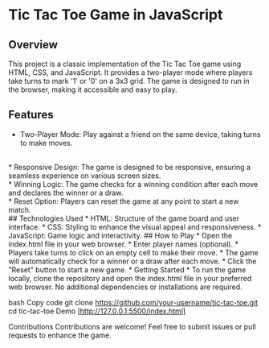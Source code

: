 
# Tic Tac Toe Game in JavaScript
 ## Overview
   This project is a classic implementation of the Tic Tac Toe game using HTML, CSS, and JavaScript. It provides a two-player mode where 
    players take turns to mark '1' or '0' on a 3x3 
    grid. The game is designed to run in the browser, making it accessible and easy to play.

## Features
* Two-Player Mode: Play against a friend on the same device, taking turns to make moves.
<br>
*  Responsive Design: The game is designed to be responsive, ensuring a seamless experience on various screen sizes.
<br>
*  Winning Logic: The game checks for a winning condition after each move and declares the winner or a draw.
<br>
*  Reset Option: Players can reset the game at any point to start a new match.
<br>
## Technologies Used
*  HTML: Structure of the game board and user interface.
*  CSS: Styling to enhance the visual appeal and responsiveness.
*  JavaScript: Game logic and interactivity.
## How to Play
*  Open the index.html file in your web browser.
*  Enter player names (optional).
*  Players take turns to click on an empty cell to make their move.
*  The game will automatically check for a winner or a draw after each move.
*  Click the "Reset" button to start a new game.
*  Getting Started
*  To run the game locally, clone the repository and open the index.html file in your preferred web browser. No additional dependencies 
   or installations are required.

bash Copy code
git clone https://github.com/your-username/tic-tac-toe.git
cd tic-tac-toe
Demo
[http://127.0.0.1:5500/index.html]

Contributions
Contributions are welcome! Feel free to submit issues or pull requests to enhance the game.


